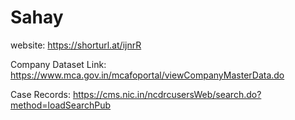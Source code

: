 # Sahay


website: https://shorturl.at/ijnrR

Company Dataset Link: https://www.mca.gov.in/mcafoportal/viewCompanyMasterData.do

Case Records: https://cms.nic.in/ncdrcusersWeb/search.do?method=loadSearchPub
